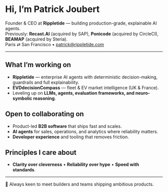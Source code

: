 # Hi, I’m Patrick Joubert

Founder & CEO at **Rippletide** — building production-grade, explainable AI agents.  
Previously: **Recast.AI** (acquired by SAP), **Ponicode** (acquired by CircleCI), **BEAMAP** (acquired by Steria).  
Paris ⇄ San Francisco • patrick@rippletide.com

---

## What I’m working on
- **Rippletide** — enterprise AI agents with deterministic decision-making, guardrails and full explainability.
- **EVDdecisionCompass** — fleet & EV market intelligence (UK & France).
- Leveling up on **LLMs, agents, evaluation frameworks, and neuro-symbolic reasoning**.

## Open to collaborating on
- Product-led **B2B software** that ships fast and scales.
- **AI agents** for sales, operations, and analytics where reliability matters.
- **Developer experience** and tooling that removes friction.

## Principles I care about
- **Clarity over cleverness** • **Reliability over hype** • **Speed with standards**.

---
👀 Always keen to meet builders and teams shipping ambitious products.

